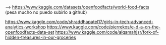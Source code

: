 --> https://www.kaggle.com/datasets/openfoodfacts/world-food-facts  (pesa mucho no puedo subirlo a github)


https://www.kaggle.com/code/shraddhapatel17/girls-in-tech-advanced-analytics-workshop
https://www.kaggle.com/code/pierrekos/e-d-a-on-the-openfoodfacts-data-set
https://www.kaggle.com/code/alqamahjsr/fork-of-hidden-treasures-in-our-groceries